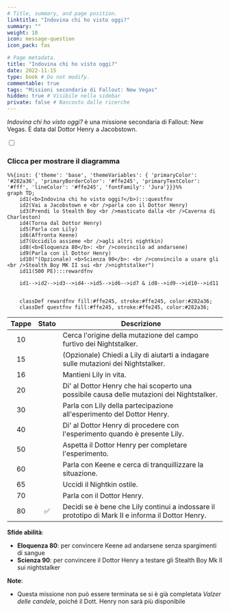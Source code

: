 ```yaml
---
# Title, summary, and page position.
linktitle: "Indovina chi ho visto oggi?"
summary: ""
weight: 10
icon: message-question
icon_pack: fas

# Page metadata.
title: "Indovina chi ho visto oggi?"
date: 2022-11-15
type: book # Do not modify.
commentable: true
tags: "Missioni secondarie di Fallout: New Vegas"
hidden: true # Visibile nella sidebar
private: false # Nascosto dalle ricerche
---
```


<div class="fnv">


*Indovina chi ho visto oggi?* è una missione secondaria di Fallout: New Vegas. È data dal Dottor Henry a Jacobstown.


<section class="chart-collapse">
<input type="checkbox" name="collapse2" id="handle2">
<h3 class="handle">
<label for="handle2">Clicca per mostrare il diagramma</label>
</h3>
<div class="content">

```mermaid
%%{init: {'theme': 'base', 'themeVariables': { 'primaryColor': '#282a36', 'primaryBorderColor': '#ffe245', 'primaryTextColor': '#fff', 'lineColor': '#ffe245', 'fontFamily': 'Jura'}}}%%
graph TD;
    id1(<b>Indovina chi ho visto oggi?</b>):::questfnv
    id2(Vai a Jacobstown e <br />parla con il Dottor Henry)
    id3(Prendi lo Stealth Boy <br />masticato dalla <br />Caverna di Charleston)
    id4(Torna dal Dottor Henry)
    id5(Parla con Lily)
    id6(Affronta Keene)
    id7(Uccidilo assieme <br />agli altri nightkin) 
    id8(<b>Eloquenza 80</b>: <br />convincilo ad andarsene)
    id9(Parla con il Dottor Henry)
    id10("(Opzionale) <b>Scienza 90</b>: <br />convincilo a usare gli <br />Stealth Boy MK II sui <br />nightstalker")
    id11(500 PE):::rewardfnv

    id1-->id2-->id3-->id4-->id5-->id6-->id7 & id8-->id9-->id10-->id11
    
    
    classDef rewardfnv fill:#ffe245, stroke:#ffe245, color:#282a36;
    classDef questfnv fill:#ffe245, stroke:#ffe245, color:#282a36;
```

</div>
</section>

| Tappe |       Stato        | Descrizione |
|:-----:|:------------------:| ----------- |
|                           10                          |            | Cerca l'origine della mutazione del campo furtivo dei Nightstalker.                                                                                                         |
|                           15                          |            | (Opzionale) Chiedi a Lily di aiutarti a indagare sulle mutazioni dei Nightstalker.                                                                                          |
|                           16                          |            | Mantieni Lily in vita.                                                                                                                                                      |
|                           20                          |            | Di' al Dottor Henry che hai scoperto una possibile causa delle mutazioni dei Nightstalker.                                                                                  |
|                           30                          |            | Parla con Lily della partecipazione all'esperimento del Dottor Henry.                                                                                                       |
|                           40                          |            | Di' al Dottor Henry di procedere con l'esperimento quando è presente Lily.                                                                                                  |
|                           50                          |            | Aspetta il Dottor Henry per completare l'esperimento.                                                                                                                       |
|                           60                          |            | Parla con Keene e cerca di tranquillizzare la situazione.                                                                                                                   |
|                           65                          |            | Uccidi il Nightkin ostile.                                                                                                                                                  |
|                           70                          |            | Parla con il Dottor Henry.                                                                                                                                                  |
|                           80                          | :white_check_mark: | Decidi se è bene che Lily continui a indossare il prototipo di Mark II e informa il Dottor Henry.                                                                           |



**Sfide abilità**:
- **Eloquenza 80**: per convincere Keene ad andarsene senza spargimenti di sangue
- **Scienza 90**: per convincere il Dottor Henry a testare gli Stealth Boy Mk II sui nightstalker



**Note**:
- Questa missione non può essere terminata se si è già completata *Valzer delle candele*, poiché il Dott. Henry non sarà più disponibile 


</div>


